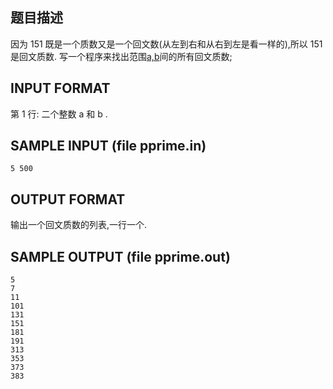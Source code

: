 ## 题目描述

因为 151 既是一个质数又是一个回文数(从左到右和从右到左是看一样的),所以 151 是回文质数.
写一个程序来找出范围[a,b](5<=a<b<=100,000,000)间的所有回文质数;

## INPUT FORMAT

第 1 行: 二个整数 a 和 b .

## SAMPLE INPUT (file pprime.in)

```
5 500
```

## OUTPUT FORMAT

输出一个回文质数的列表,一行一个.

## SAMPLE OUTPUT (file pprime.out)
```
5
7
11
101
131
151
181
191
313
353
373
383 
```
